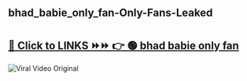 
 ## bhad_babie_only_fan-Only-Fans-Leaked

# <h2><a href="https://clipsfans.com/bhad_babie_only_fan&ref=git">🔗 Click to LINKS ⏩⏩ 👉 🟢 bhad babie only fan </a></h2>

<a href="https://clipsfans.com/bhad_babie_only_fan&ref=git" rel="nofollow" data-target="animated-image.originalLink"><img src="https://i.ibb.co.com/xMMVF88/686577567.gif" alt="Viral Video Original" style="max-width: 100%; display: inline-block;" data-target="animated-image.originalImage"></a>
